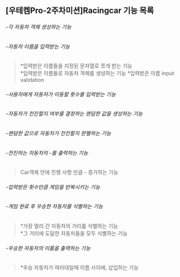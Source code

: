 ## [우테켐Pro-2주차미션]Racingcar 기능 목록

######  -각 자동차 객체 생성하는 기능  
######  -자동차 이름을 입력받는 기능
>  *입력받은 이름들을 지정된 문자열로 쪼개 받는 기능  
>  *입력받은 이름들로 자동차 객체를 생성하는 기능
>  *입력받은 이름 input validation
######  -사용자에게 자동차가 이동할 횟수를 입력받는 기능  
######  -자동차가 전진할지 여부를 결정하는 랜덤한 값을 생성하는 기능  
######  -랜덤한 값으로 자동차가 전진할지 판별하는 기능  
######  -전진하는 자동차의 -를 출력하는 기능  
>  Car객체 안에 진행 사항 만큼 - 증가하는 기능
######  -입력받은 횟수만큼 게임을 반복시키는 기능  
######  -게임 완료 후 우승한 자동차를 식별하는 기능
> *가장 멀리 간 자동차의 거리를 식별하는 기능  
> *그 거리에 도달한 자동차들을 모두 식별하는 기능
######  -우승한 자동차의 이름을 출력하는 기능
> *우승 자동차가 여러대일때 이름 사이에, 삽입하는 기능

